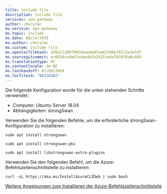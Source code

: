 ```yaml
---
title: include file
description: include file
services: vpn-gateway
author: cherylmc
ms.service: vpn-gateway
ms.topic: include
ms.date: 08/14/2019
ms.author: cherylmc
ms.custom: include file
ms.openlocfilehash: 2d0e171807985deaebe8faa625d6b767c2a3efd7
ms.sourcegitcommit: ec682dcc0a67eabe4bfe242fce4a7019f0a8c405
ms.translationtype: HT
ms.contentlocale: de-DE
ms.lasthandoff: 07/09/2020
ms.locfileid: "86218302"
---
```

Die folgende Konfiguration wurde für die unten stehenden Schritte verwendet:

- Computer: Ubuntu Server 18.04
- Abhängigkeiten: strongSwan


Verwenden Sie die folgenden Befehle, um die erforderliche strongSwan-Konfiguration zu installieren:

```
sudo apt install strongswan
```

```
sudo apt install strongswan-pki
```

```
sudo apt install libstrongswan-extra-plugins
```

Verwenden Sie den folgenden Befehl, um die Azure-Befehlszeilenschnittstelle zu installieren:

```
curl -sL https://aka.ms/InstallAzureCLIDeb | sudo bash
```

[Weitere Anweisungen zum Installieren der Azure-Befehlszeilenschnittstelle](https://docs.microsoft.com/cli/azure/install-azure-cli-apt?view=azure-cli-latest)
